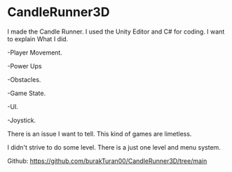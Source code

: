 # CandleRunner3D

I made the Candle Runner. I used the Unity Editor and C# for coding. I want to explain What I did.

-Player Movement.

-Power Ups

-Obstacles.

-Game State.

-UI.

-Joystick.

There is an issue I want to tell. This kind of games are limetless. 

I didn't strive to do some level. There is a just one level and menu system.

Github: https://github.com/burakTuran00/CandleRunner3D/tree/main
